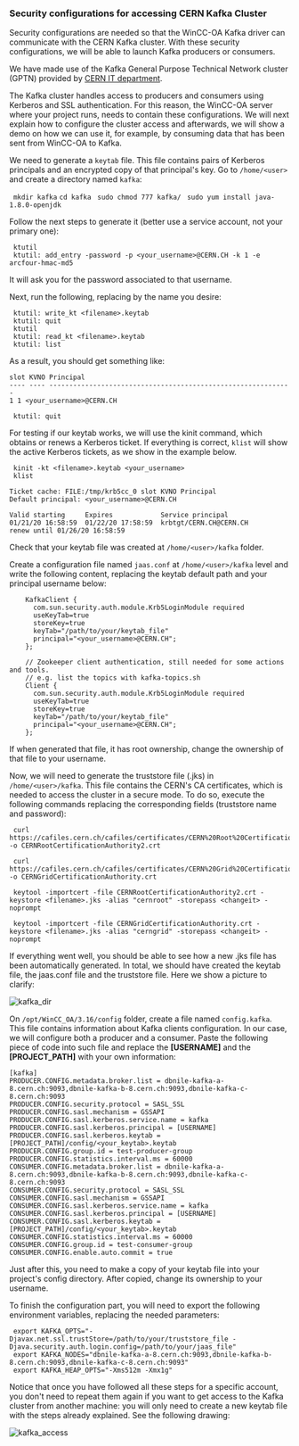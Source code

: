 ### Security configurations for accessing CERN Kafka Cluster

Security configurations are needed so that the WinCC-OA Kafka driver can communicate with the CERN Kafka cluster. With these security configurations, we will be able to launch Kafka producers or consumers.

We have made use of the Kafka General Purpose Technical Network cluster (GPTN) provided by [CERN IT department](http://nile-user-guide.web.cern.ch/nile-user-guide/kafka/general-purpose/summary.html).

The Kafka cluster handles access to producers and consumers using Kerberos and SSL authentication. For this reason, the WinCC-OA server where your project runs, needs to contain these configurations. We will next explain how to configure the cluster access and afterwards, we will show a demo on how we can use it, for example, by consuming data that has been sent from WinCC-OA to Kafka.

We need to generate a ```keytab``` file. This file contains pairs of Kerberos principals and an encrypted copy of that principal's key. Go to ```/home/<user>``` and create a directory named ```kafka```:

``` mkdir kafka```
``` cd kafka ```
``` sudo chmod 777 kafka/```
``` sudo yum install java-1.8.0-openjdk```

Follow the next steps to generate it (better use a service account, not your primary one):

```
 ktutil
 ktutil: add_entry -password -p <your_username>@CERN.CH -k 1 -e arcfour-hmac-md5
```

It will ask you for the password associated to that username.

Next, run the following, replacing <filename> by the name you desire:

``` 
 ktutil: write_kt <filename>.keytab
 ktutil: quit
 ktutil
 ktutil: read_kt <filename>.keytab
 ktutil: list
```

As a result, you should get something like:

```
slot KVNO Principal
---- ---- -------------------------------------------------------------
1 1 <your_username>@CERN.CH
```

``` ktutil: quit```


For testing if our keytab works, we will use the kinit command, which obtains or renews a Kerberos ticket. If everything is correct, ```klist``` will show the active Kerberos tickets, as we show in the example below.

```
 kinit -kt <filename>.keytab <your_username>
 klist
```

```
Ticket cache: FILE:/tmp/krb5cc_0 slot KVNO Principal
Default principal: <your_username>@CERN.CH

Valid starting     Expires            Service principal
01/21/20 16:58:59  01/22/20 17:58:59  krbtgt/CERN.CH@CERN.CH
renew until 01/26/20 16:58:59
```

Check that your keytab file was created at ```/home/<user>/kafka``` folder.
 
Create a configuration file named ```jaas.conf``` at ```/home/<user>/kafka``` level and write the following content, replacing the keytab default path and your principal username below:

		KafkaClient {
		  com.sun.security.auth.module.Krb5LoginModule required
		  useKeyTab=true
		  storeKey=true
		  keyTab="/path/to/your/keytab_file"
		  principal="<your_username>@CERN.CH";
		};

		// Zookeeper client authentication, still needed for some actions and tools.
		// e.g. list the topics with kafka-topics.sh
		Client {
		  com.sun.security.auth.module.Krb5LoginModule required
		  useKeyTab=true
		  storeKey=true
		  keyTab="/path/to/your/keytab_file"
		  principal="<your_username>@CERN.CH";
		};

If when generated that file, it has root ownership, change the ownership of that file to your username.
 
Now, we will need to generate the truststore file (.jks) in ```/home/<user>/kafka```. This file contains the CERN's CA certificates, which is needed to access the cluster in a secure mode. To do so, execute the following commands replacing the corresponding fields (truststore name and password):
```
 curl https://cafiles.cern.ch/cafiles/certificates/CERN%20Root%20Certification%20Authority%202.crt -o CERNRootCertificationAuthority2.crt
```
```
 curl https://cafiles.cern.ch/cafiles/certificates/CERN%20Grid%20Certification%20Authority.crt -o CERNGridCertificationAuthority.crt
```
```
 keytool -importcert -file CERNRootCertificationAuthority2.crt -keystore <filename>.jks -alias "cernroot" -storepass <changeit> -noprompt
```
```
 keytool -importcert -file CERNGridCertificationAuthority.crt -keystore <filename>.jks -alias "cerngrid" -storepass <changeit> -noprompt
```

If everything went well, you should be able to see how a new .jks file has been automatically generated. In total, we should have created the keytab file, the jaas.conf file and the truststore file. Here we show a picture to clarify:

![kafka_dir](./imgs/kafka_dir.png "Kafka directory")


On ```/opt/WinCC_OA/3.16/config``` folder, create a file named ```config.kafka```. This file contains information about Kafka clients configuration. In our case, we will configure both a producer and a consumer. Paste the following piece of code into such file and replace the **[USERNAME]** and the **[PROJECT_PATH]** with your own information:

	[kafka]
	PRODUCER.CONFIG.metadata.broker.list = dbnile-kafka-a-8.cern.ch:9093,dbnile-kafka-b-8.cern.ch:9093,dbnile-kafka-c-8.cern.ch:9093
	PRODUCER.CONFIG.security.protocol = SASL_SSL
	PRODUCER.CONFIG.sasl.mechanism = GSSAPI
	PRODUCER.CONFIG.sasl.kerberos.service.name = kafka
	PRODUCER.CONFIG.sasl.kerberos.principal = [USERNAME]
	PRODUCER.CONFIG.sasl.kerberos.keytab = [PROJECT_PATH]/config/<your_keytab>.keytab
	PRODUCER.CONFIG.group.id = test-producer-group
	PRODUCER.CONFIG.statistics.interval.ms = 60000
	CONSUMER.CONFIG.metadata.broker.list = dbnile-kafka-a-8.cern.ch:9093,dbnile-kafka-b-8.cern.ch:9093,dbnile-kafka-c-8.cern.ch:9093
	CONSUMER.CONFIG.security.protocol = SASL_SSL
	CONSUMER.CONFIG.sasl.mechanism = GSSAPI
	CONSUMER.CONFIG.sasl.kerberos.service.name = kafka
	CONSUMER.CONFIG.sasl.kerberos.principal = [USERNAME]
	CONSUMER.CONFIG.sasl.kerberos.keytab = [PROJECT_PATH]/config/<your_keytab>.keytab
	CONSUMER.CONFIG.statistics.interval.ms = 60000
	CONSUMER.CONFIG.group.id = test-consumer-group
	CONSUMER.CONFIG.enable.auto.commit = true

Just after this, you need to make a copy of your keytab file into your project's config directory. After copied, change its ownership to your username.

To finish the configuration part, you will need to export the following environment variables, replacing the needed parameters:
```
 export KAFKA_OPTS="-Djavax.net.ssl.trustStore=/path/to/your/truststore_file -Djava.security.auth.login.config=/path/to/your/jaas_file"
 export KAFKA_NODES="dbnile-kafka-a-8.cern.ch:9093,dbnile-kafka-b-8.cern.ch:9093,dbnile-kafka-c-8.cern.ch:9093"
 export KAFKA_HEAP_OPTS="-Xms512m -Xmx1g"
```

Notice that once you have followed all these steps for a specific account, you don't need to repeat them again if you want to get access to the Kafka cluster from another machine: you will only need to create a new keytab file with the steps already explained. See the following drawing:

![kafka_access](./imgs/kafka_access.png "Kafka cluster access")